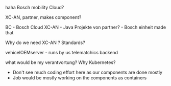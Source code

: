 haha Bosch mobility Cloud? 

XC-AN, partner, makes component?

BC - Bosch Cloud
XC-AN - Java Projekte von partner? - Bosch einheit made that

Why do we need XC-AN ? Standards? 

vehicelOEMserver - runs by us 
telematchics backend 

what would be my verantvortung? 
Why Kubernetes? 

- Don't see much coding effort here as our components are done mostly
- Job would be mostly working on the components as containers

